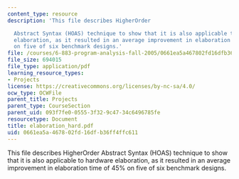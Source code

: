 ```yaml
---
content_type: resource
description: 'This file describes HigherOrder

  Abstract Syntax (HOAS) technique to show that it is also applicable to hardware
  elaboration, as it resulted in an average improvement in elaboration time of 45%
  on five of six benchmark designs.'
file: /courses/6-883-program-analysis-fall-2005/0661ea5a467802fd16dfb36ff4ffc611_elaboration_hard.pdf
file_size: 694015
file_type: application/pdf
learning_resource_types:
- Projects
license: https://creativecommons.org/licenses/by-nc-sa/4.0/
ocw_type: OCWFile
parent_title: Projects
parent_type: CourseSection
parent_uid: 093f7fe0-0555-3f32-9c47-34c6496785fe
resourcetype: Document
title: elaboration_hard.pdf
uid: 0661ea5a-4678-02fd-16df-b36ff4ffc611
---
```

This file describes HigherOrder
Abstract Syntax (HOAS) technique to show that it is also applicable to hardware elaboration, as it resulted in an average improvement in elaboration time of 45% on five of six benchmark designs.